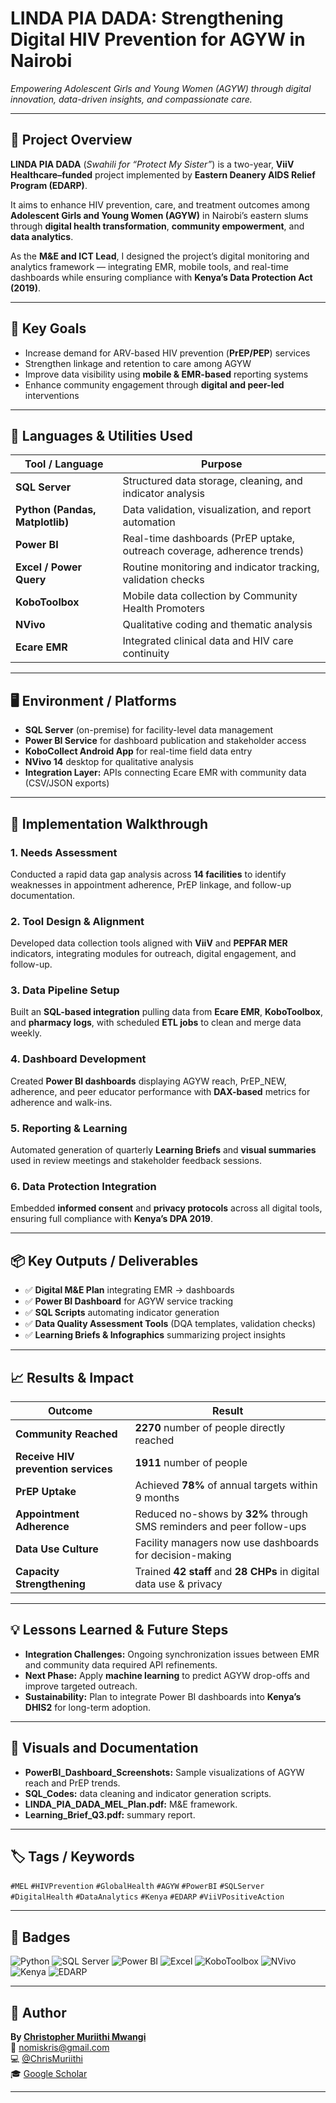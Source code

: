# LINDA PIA DADA: Strengthening Digital HIV Prevention for AGYW in Nairobi  

*Empowering Adolescent Girls and Young Women (AGYW) through digital innovation, data-driven insights, and compassionate care.*

---

## 🧩 Project Overview
**LINDA PIA DADA** (*Swahili for “Protect My Sister”*) is a two-year, **ViiV Healthcare–funded** project implemented by **Eastern Deanery AIDS Relief Program (EDARP)**.  

It aims to enhance HIV prevention, care, and treatment outcomes among **Adolescent Girls and Young Women (AGYW)** in Nairobi’s eastern slums through **digital health transformation**, **community empowerment**, and **data analytics**.

As the **M&E and ICT Lead**, I designed the project’s digital monitoring and analytics framework — integrating EMR, mobile tools, and real-time dashboards while ensuring compliance with **Kenya’s Data Protection Act (2019)**.

---

## 🎯 Key Goals
- Increase demand for ARV-based HIV prevention (**PrEP/PEP**) services  
- Strengthen linkage and retention to care among AGYW  
- Improve data visibility using **mobile & EMR-based** reporting systems  
- Enhance community engagement through **digital and peer-led** interventions  

---

## 🧰 Languages & Utilities Used
| Tool / Language | Purpose |
|------------------|----------|
| **SQL Server** | Structured data storage, cleaning, and indicator analysis |
| **Python (Pandas, Matplotlib)** | Data validation, visualization, and report automation |
| **Power BI** | Real-time dashboards (PrEP uptake, outreach coverage, adherence trends) |
| **Excel / Power Query** | Routine monitoring and indicator tracking, validation checks |
| **KoboToolbox** | Mobile data collection by Community Health Promoters |
| **NVivo** | Qualitative coding and thematic analysis |
| **Ecare EMR** | Integrated clinical data and HIV care continuity |

---

## 🖥️ Environment / Platforms
- **SQL Server** (on-premise) for facility-level data management  
- **Power BI Service** for dashboard publication and stakeholder access  
- **KoboCollect Android App** for real-time field data entry  
- **NVivo 14** desktop for qualitative analysis  
- **Integration Layer:** APIs connecting Ecare EMR with community data (CSV/JSON exports)  

---

## 🧭 Implementation Walkthrough

### 1. Needs Assessment
Conducted a rapid data gap analysis across **14 facilities** to identify weaknesses in appointment adherence, PrEP linkage, and follow-up documentation.

### 2. Tool Design & Alignment
Developed data collection tools aligned with **ViiV** and **PEPFAR MER** indicators, integrating modules for outreach, digital engagement, and follow-up.

### 3. Data Pipeline Setup
Built an **SQL-based integration** pulling data from **Ecare EMR**, **KoboToolbox**, and **pharmacy logs**, with scheduled **ETL jobs** to clean and merge data weekly.

### 4. Dashboard Development
Created **Power BI dashboards** displaying AGYW reach, PrEP_NEW, adherence, and peer educator performance with **DAX-based** metrics for adherence and walk-ins.

### 5. Reporting & Learning
Automated generation of quarterly **Learning Briefs** and **visual summaries** used in review meetings and stakeholder feedback sessions.

### 6. Data Protection Integration
Embedded **informed consent** and **privacy protocols** across all digital tools, ensuring full compliance with **Kenya’s DPA 2019**.

---

## 📦 Key Outputs / Deliverables
- ✅ **Digital M&E Plan** integrating EMR → dashboards  
- ✅ **Power BI Dashboard** for AGYW service tracking  
- ✅ **SQL Scripts** automating indicator generation  
- ✅ **Data Quality Assessment Tools** (DQA templates, validation checks)  
- ✅ **Learning Briefs & Infographics** summarizing project insights  

---

## 📈 Results & Impact
| Outcome | Result |
|----------|---------|
| **Community Reached** | **2270** number of people directly reached |
| **Receive HIV prevention services** | **1911** number of people |
| **PrEP Uptake** | Achieved **78%** of annual targets within 9 months |
| **Appointment Adherence** | Reduced no-shows by **32%** through SMS reminders and peer follow-ups |
| **Data Use Culture** | Facility managers now use dashboards for decision-making |
| **Capacity Strengthening** | Trained **42 staff** and **28 CHPs** in digital data use & privacy |

---

## 💡 Lessons Learned & Future Steps
- **Integration Challenges:** Ongoing synchronization issues between EMR and community data required API refinements.  
- **Next Phase:** Apply **machine learning** to predict AGYW drop-offs and improve targeted outreach.  
- **Sustainability:** Plan to integrate Power BI dashboards into **Kenya’s DHIS2** for long-term adoption.  

---

## 📂 Visuals and Documentation
- **PowerBI_Dashboard_Screenshots:** Sample visualizations of AGYW reach and PrEP trends.
- **SQL_Codes:** data cleaning and indicator generation scripts.
- **LINDA_PIA_DADA_MEL_Plan.pdf:** M&E framework.
- **Learning_Brief_Q3.pdf:** summary report.

---

## 🏷️ Tags / Keywords
`#MEL` `#HIVPrevention` `#GlobalHealth` `#AGYW` `#PowerBI` `#SQLServer`  
`#DigitalHealth` `#DataAnalytics` `#Kenya` `#EDARP` `#ViiVPositiveAction`

---

## 🧾 Badges
![Python](https://img.shields.io/badge/Python-3776AB?style=for-the-badge&logo=python&logoColor=white)
![SQL Server](https://img.shields.io/badge/SQL%20Server-CC2927?style=for-the-badge&logo=microsoft-sql-server&logoColor=white)
![Power BI](https://img.shields.io/badge/Power%20BI-F2C811?style=for-the-badge&logo=powerbi&logoColor=black)
![Excel](https://img.shields.io/badge/Excel-217346?style=for-the-badge&logo=microsoftexcel&logoColor=white)
![KoboToolbox](https://img.shields.io/badge/KoboToolbox-0099CC?style=for-the-badge)
![NVivo](https://img.shields.io/badge/NVivo-005B96?style=for-the-badge)
![Kenya](https://img.shields.io/badge/Kenya-006600?style=for-the-badge&logo=googleearth&logoColor=white)
![EDARP](https://img.shields.io/badge/EDARP-003399?style=for-the-badge)

---

## 👤 Author
**By [Christopher Muriithi Mwangi](https://www.linkedin.com/in/christopher-mwangi-894265b0)**  
📧 [nomiskris@gmail.com](mailto:nomiskris@gmail.com)  
💻 [@ChrisMuriithi](https://github.com/ChrisMuriithi)  
🎓 [Google Scholar](https://scholar.google.com/citations?user=isM9thcAAAAJ&hl=en)

---


